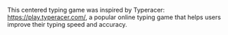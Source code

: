 This centered typing game was inspired by Typeracer: https://play.typeracer.com/, a popular online typing game that helps users improve their typing speed and accuracy.